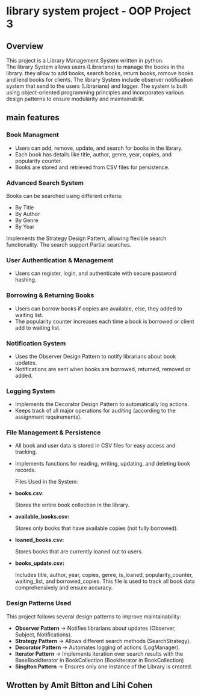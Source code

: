 # library system project - OOP Project 3

## Overview
This project is a Library Management System written in python.  
The library System allows users (Librarians) to manage the books in the library. they allow to add books, search books, return books, romove books and 
lend books for clients.
The library System include observer notification system that send to the users (Librarians) and logger.
The system is built using object-oriented programming principles and incorporates various design patterns to ensure modularity and
maintainabilit.


## main features

### Book Managment
+ Users can add, remove, update, and search for books in the library.
+ Each book has details like title, author, genre, year, copies, and popularity counter.
+ Books are stored and retrieved from CSV files for persistence.

### Advanced Search System
Books can be searched using different criteria:
+ By Title
+ By Author
+ By Genre
+ By Year
  
Implements the Strategy Design Pattern, allowing flexible search functionality.
The search support Partial searches.

### User Authentication & Management
+ Users can register, login, and authenticate with secure password hashing.

### Borrowing & Returning Books
+ Users can borrow books if copies are available, else, they added to waiting list.
+ The popularity counter increases each time a book is borrowed or client add to waiting list.

### Notification System
+ Uses the Observer Design Pattern to notify librarians about book updates.
+ Notifications are sent when books are borrowed, returned, removed or added.

### Logging System
+ Implements the Decorator Design Pattern to automatically log actions.
+ Keeps track of all major operations for auditing (according to the assignment requirements).

### File Management & Persistence
+ All book and user data is stored in CSV files for easy access and tracking.
+ Implements functions for reading, writing, updating, and deleting book records.
  
  Files Used in the System:
+ **books.csv:**
  
  Stores the entire book collection in the library.

+ **available_books.csv:**

  Stores only books that have available copies (not fully borrowed).

+ **loaned_books.csv:**

  Stores books that are currently loaned out to users.

+ **books_update.csv:**

  Includes title, author, year, copies, genre, is_loaned, popularity_counter, waiting_list, and borrowed_copies.
  This file is used to track all book data comprehensively and ensure accuracy.

### Design Patterns Used
This project follows several design patterns to improve maintainability:
+ **Observer Pattern** → Notifies librarians about updates (Observer, Subject, Notifications).
+ **Strategy Pattern** → Allows different search methods (SearchStrategy).
+ **Decorator Pattern** → Automates logging of actions (LogManager).
+ **Iterator Pattern** → Implements iteration over search results with the BaseBookIterator in BookCollection (BookIterator in BookCollection) 
+ **Singlton Pattern** → Ensures only one instance of the Library is created.




## Wrotten by Amit Bitton and Lihi Cohen




